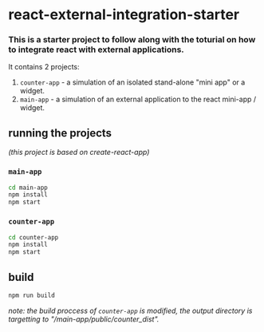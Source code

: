 # react-external-integration-starter
### This is a starter project to follow along with the toturial on how to integrate react with external applications.

It contains 2 projects:  

1) `counter-app` - a simulation of an isolated stand-alone "mini app" or a widget.
2) `main-app` - a simulation of an external application to the react mini-app / widget. 

## running the projects 
_(this project is based on create-react-app)_

### `main-app`

```bash
cd main-app
npm install
npm start
```

### `counter-app`

```bash
cd counter-app
npm install
npm start
```

## build
```bash
npm run build
```

_note: the build proccess of `counter-app` is modified, the output directory is targetting to "/main-app/public/counter_dist"._
